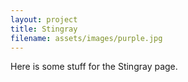 ```yaml
---
layout: project
title: Stingray
filename: assets/images/purple.jpg
---
```


Here is some stuff for the Stingray page.
